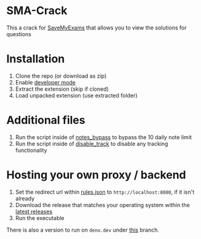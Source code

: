 # SMA-Crack

This a crack for [SaveMyExams](https://www.savemyexams.co.uk/) that allows you to view the solutions for questions

# Installation

1. Clone the repo (or download as zip)
2. Enable [developer mode](https://youtu.be/sZeUZjhOfgM)
3. Extract the extension (skip if cloned)
4. Load unpacked extension (use extracted folder)

# Additional files

1. Run the script inside of [notes_bypass](./notes_bypass.js) to bypass the 10 daily note limit
2. Run the script inside of [disable_track](./disable_track.js) to disable any tracking functionality

# Hosting your own proxy / backend

1. Set the redirect url within [rules.json](./rules.json) to `http://localhost:8080`, if it isn't already
2. Download the release that matches your operating system within the [latest releases](https://github.com/Stefanuk12/SaveMyExams/releases/latest)
3. Run the executable

There is also a version to run on `deno.dev` under [this](https://github.com/Stefanuk12/SaveMyExams/tree/backend) branch.
